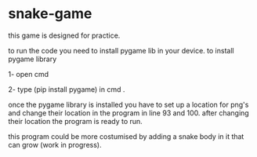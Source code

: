 # snake-game
this game is designed for practice.

to run the code you need to install pygame lib in your device.
to install pygame library

1- open cmd

2- type  (pip install pygame) in cmd .


once the pygame library is installed you have to set up a location for png's and change their location in the program in line 93 and 100.
after changing their location the program is ready to run.

this program could be more costumised by adding a snake body in it that can grow (work in progress).
